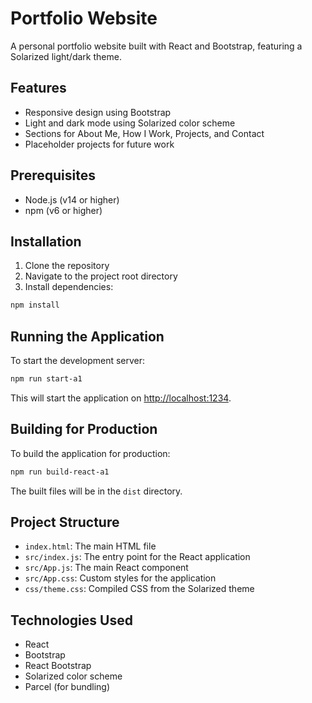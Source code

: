 # Portfolio Website

A personal portfolio website built with React and Bootstrap, featuring a Solarized light/dark theme.

## Features

- Responsive design using Bootstrap
- Light and dark mode using Solarized color scheme
- Sections for About Me, How I Work, Projects, and Contact
- Placeholder projects for future work

## Prerequisites

- Node.js (v14 or higher)
- npm (v6 or higher)

## Installation

1. Clone the repository
2. Navigate to the project root directory
3. Install dependencies:

```bash
npm install
```

## Running the Application

To start the development server:

```bash
npm run start-a1
```

This will start the application on [http://localhost:1234](http://localhost:1234).

## Building for Production

To build the application for production:

```bash
npm run build-react-a1
```

The built files will be in the `dist` directory.

## Project Structure

- `index.html`: The main HTML file
- `src/index.js`: The entry point for the React application
- `src/App.js`: The main React component
- `src/App.css`: Custom styles for the application
- `css/theme.css`: Compiled CSS from the Solarized theme

## Technologies Used

- React
- Bootstrap
- React Bootstrap
- Solarized color scheme
- Parcel (for bundling)